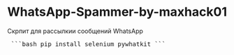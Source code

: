 # WhatsApp-Spammer-by-maxhack01
Скрпит для рассылкии сообщений WhatsApp
<pre lang="markdown"> ```bash pip install selenium pywhatkit ``` </pre
